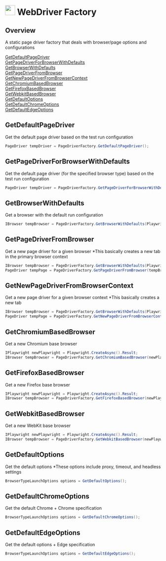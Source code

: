 # <img src="resources/maqslogo.ico" height="32" width="32"> WebDriver Factory

## Overview
A static page driver factory that deals with browser/page options and configurations

[GetDefaultPageDriver](#GetDefaultPageDriver)  
[GetPageDriverForBrowserWithDefaults](#GetPageDriverForBrowserWithDefaults)  
[GetBrowserWithDefaults](#GetBrowserWithDefaults)  
[GetPageDriverFromBrowser](#GetPageDriverFromBrowser)  
[GetNewPageDriverFromBrowserContext](#GetNewPageDriverFromBrowserContext)  
[GetChromiumBasedBrowser](#GetChromiumBasedBrowser)  
[GetFirefoxBasedBrowser](#GetFirefoxBasedBrowser)  
[GetWebkitBasedBrowser](#GetWebkitBasedBrowser)  
[GetDefaultOptions](#GetDefaultOptions)  
[GetDefaultChromeOptions](#GetDefaultChromeOptions)  
[GetDefaultEdgeOptions](#GetDefaultEdgeOptions)  

## GetDefaultPageDriver
Get the default page driver based on the test run configuration 
```csharp
PageDriver tempDriver = PageDriverFactory.GetDefaultPageDriver();
```

## GetPageDriverForBrowserWithDefaults
Get the default page driver (for the specified browser type) based on the test run configuration 
```csharp
PageDriver tempDriver = PageDriverFactory.GetPageDriverForBrowserWithDefaults(PlaywrightBrowser.Chrome);
```

## GetBrowserWithDefaults
Get a browser with the default run configuration 
```csharp
IBrowser tempBrowser = PageDriverFactory.GetBrowserWithDefaults(PlaywrightBrowser.Edge);
```

## GetPageDriverFromBrowser
Get a new page driver for a given browser
*This basically creates a new tab in the primary browser context
```csharp
IBrowser tempBrowser = PageDriverFactory.GetBrowserWithDefaults(PlaywrightBrowser.Edge);
PageDriver tempPage = PageDriverFactory.GetPageDriverFromBrowser(tempBrowser);
```

## GetNewPageDriverFromBrowserContext
Get a new page driver for a given browser context
*This basically creates a new tab
```csharp
IBrowser tempBrowser = PageDriverFactory.GetBrowserWithDefaults(PlaywrightBrowser.Webkit);
PageDriver tempPage = PageDriverFactory.GetNewPageDriverFromBrowserContext(tempBrowser.Contexts[0]);
```

## GetChromiumBasedBrowser
Get a new Chromium base browser
```csharp
IPlaywright newPlaywright = Playwright.CreateAsync().Result;
IBrowser tempBrowser = PageDriverFactory.GetChromiumBasedBrowser(newPlaywright, new BrowserTypeLaunchOptions() { Channel = "msedge" });
```

## GetFirefoxBasedBrowser
Get a new Firefox base browser
```csharp
IPlaywright newPlaywright = Playwright.CreateAsync().Result;
IBrowser tempBrowser = PageDriverFactory.GetFirefoxBasedBrowser(newPlaywright, new BrowserTypeLaunchOptions());
```

## GetWebkitBasedBrowser
Get a new WebKit base browser
```csharp
IPlaywright newPlaywright = Playwright.CreateAsync().Result;
IBrowser tempBrowser = PageDriverFactory.GetWebkitBasedBrowser(newPlaywright, new BrowserTypeLaunchOptions());
```

## GetDefaultOptions 
Get the default options
*These options include proxy, timeout, and headless settings
```csharp
BrowserTypeLaunchOptions options = GetDefaultOptions();
```

## GetDefaultChromeOptions 
Get the default Chrome + Chrome specification
```csharp
BrowserTypeLaunchOptions options = GetDefaultChromeOptions();
```

## GetDefaultEdgeOptions 
Get the default options + Edge specification
```csharp
BrowserTypeLaunchOptions options = GetDefaultEdgeOptions();
```